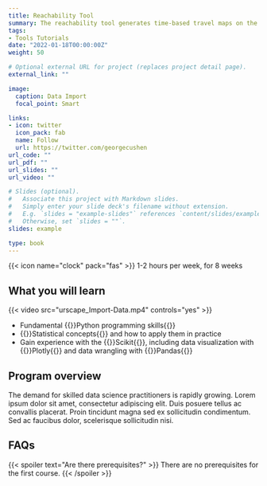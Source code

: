 ```yaml
---
title: Reachability Tool
summary: The reachability tool generates time-based travel maps on the fly, taking into considering three transport modes-car, motorbike and walking.
tags:
- Tools Tutorials
date: "2022-01-18T00:00:00Z"
weight: 50

# Optional external URL for project (replaces project detail page).
external_link: ""

image:
  caption: Data Import
  focal_point: Smart

links:
- icon: twitter
  icon_pack: fab
  name: Follow
  url: https://twitter.com/georgecushen
url_code: ""
url_pdf: ""
url_slides: ""
url_video: ""

# Slides (optional).
#   Associate this project with Markdown slides.
#   Simply enter your slide deck's filename without extension.
#   E.g. `slides = "example-slides"` references `content/slides/example-slides.md`.
#   Otherwise, set `slides = ""`.
slides: example

type: book
---
```

{{< icon name="clock" pack="fas" >}} 1-2 hours per week, for 8 weeks

## What you will learn

{{< video src="urscape_Import-Data.mp4" controls="yes" >}}

- Fundamental {{<hl>}}Python programming skills{{</hl>}}
- {{<hl>}}Statistical concepts{{</hl>}} and how to apply them in practice
- Gain experience with the {{<hl>}}Scikit{{</hl>}}, including data visualization with {{<hl>}}Plotly{{</hl>}} and data wrangling with {{<hl>}}Pandas{{</hl>}}

## Program overview

The demand for skilled data science practitioners is rapidly growing. Lorem ipsum dolor sit amet, consectetur adipiscing elit. Duis posuere tellus ac convallis placerat. Proin tincidunt magna sed ex sollicitudin condimentum. Sed ac faucibus dolor, scelerisque sollicitudin nisi.

## FAQs

{{< spoiler text="Are there prerequisites?" >}}
There are no prerequisites for the first course.
{{< /spoiler >}}
